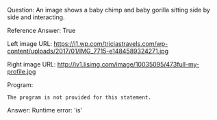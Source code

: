 Question: An image shows a baby chimp and baby gorilla sitting side by side and interacting.

Reference Answer: True

Left image URL: https://i1.wp.com/triciastravels.com/wp-content/uploads/2017/01/IMG_7715-e1484589324271.jpg

Right image URL: http://iv1.lisimg.com/image/10035095/473full-my-profile.jpg

Program:

```
The program is not provided for this statement.
```
Answer: Runtime error: 'is'

